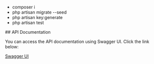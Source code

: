 <ul>
<li>composer i </li>
<li>php artisan migrate --seed</li>
<li>php artisan key:generate</li>   
<li>php artisan test</li>
</ul>
## API Documentation

You can access the API documentation using Swagger UI. Click the link below:

[Swagger UI](public/swagger.json)

